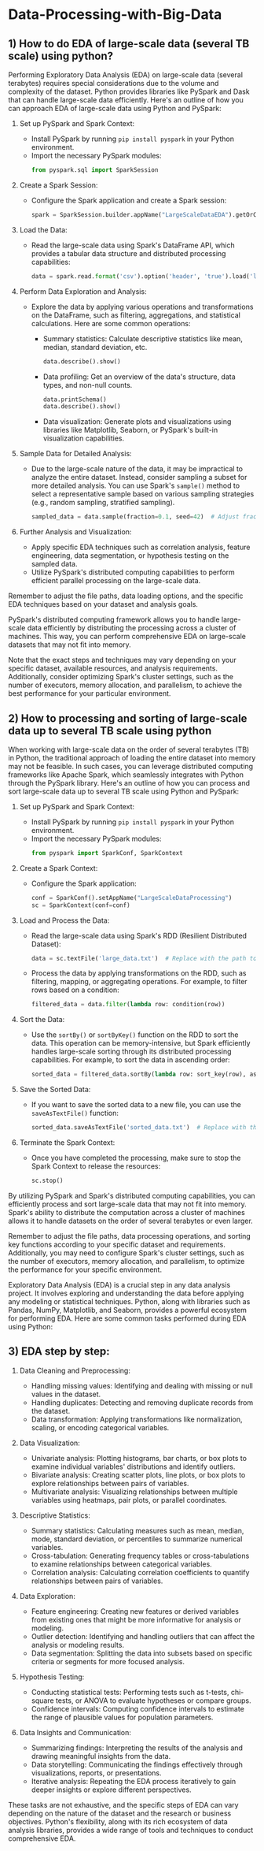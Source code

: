 # Data-Processing-with-Big-Data

## 1) How to do EDA  of large-scale data (several TB scale) using python?
Performing Exploratory Data Analysis (EDA) on large-scale data (several terabytes) requires special considerations due to the volume and complexity of the dataset. Python provides libraries like PySpark and Dask that can handle large-scale data efficiently. Here's an outline of how you can approach EDA of large-scale data using Python and PySpark:

1. Set up PySpark and Spark Context:
   - Install PySpark by running `pip install pyspark` in your Python environment.
   - Import the necessary PySpark modules:
     ```python
     from pyspark.sql import SparkSession
     ```

2. Create a Spark Session:
   - Configure the Spark application and create a Spark session:
     ```python
     spark = SparkSession.builder.appName("LargeScaleDataEDA").getOrCreate()
     ```

3. Load the Data:
   - Read the large-scale data using Spark's DataFrame API, which provides a tabular data structure and distributed processing capabilities:
     ```python
     data = spark.read.format('csv').option('header', 'true').load('large_data.csv')
     ```

4. Perform Data Exploration and Analysis:
   - Explore the data by applying various operations and transformations on the DataFrame, such as filtering, aggregations, and statistical calculations. Here are some common operations:

     - Summary statistics: Calculate descriptive statistics like mean, median, standard deviation, etc.
       ```python
       data.describe().show()
       ```

     - Data profiling: Get an overview of the data's structure, data types, and non-null counts.
       ```python
       data.printSchema()
       data.describe().show()
       ```

     - Data visualization: Generate plots and visualizations using libraries like Matplotlib, Seaborn, or PySpark's built-in visualization capabilities.

5. Sample Data for Detailed Analysis:
   - Due to the large-scale nature of the data, it may be impractical to analyze the entire dataset. Instead, consider sampling a subset for more detailed analysis. You can use Spark's `sample()` method to select a representative sample based on various sampling strategies (e.g., random sampling, stratified sampling).
     ```python
     sampled_data = data.sample(fraction=0.1, seed=42)  # Adjust fraction and seed as needed
     ```

6. Further Analysis and Visualization:
   - Apply specific EDA techniques such as correlation analysis, feature engineering, data segmentation, or hypothesis testing on the sampled data.
   - Utilize PySpark's distributed computing capabilities to perform efficient parallel processing on the large-scale data.

Remember to adjust the file paths, data loading options, and the specific EDA techniques based on your dataset and analysis goals.

PySpark's distributed computing framework allows you to handle large-scale data efficiently by distributing the processing across a cluster of machines. This way, you can perform comprehensive EDA on large-scale datasets that may not fit into memory.

Note that the exact steps and techniques may vary depending on your specific dataset, available resources, and analysis requirements. Additionally, consider optimizing Spark's cluster settings, such as the number of executors, memory allocation, and parallelism, to achieve the best performance for your particular environment.

## 2) How to processing and sorting of large-scale data up to several TB scale using python
When working with large-scale data on the order of several terabytes (TB) in Python, the traditional approach of loading the entire dataset into memory may not be feasible. In such cases, you can leverage distributed computing frameworks like Apache Spark, which seamlessly integrates with Python through the PySpark library. Here's an outline of how you can process and sort large-scale data up to several TB scale using Python and PySpark:

1. Set up PySpark and Spark Context:
   - Install PySpark by running `pip install pyspark` in your Python environment.
   - Import the necessary PySpark modules:
     ```python
     from pyspark import SparkConf, SparkContext
     ```

2. Create a Spark Context:
   - Configure the Spark application:
     ```python
     conf = SparkConf().setAppName("LargeScaleDataProcessing")
     sc = SparkContext(conf=conf)
     ```

3. Load and Process the Data:
   - Read the large-scale data using Spark's RDD (Resilient Distributed Dataset):
     ```python
     data = sc.textFile('large_data.txt')  # Replace with the path to your large-scale data file
     ```

   - Process the data by applying transformations on the RDD, such as filtering, mapping, or aggregating operations. For example, to filter rows based on a condition:
     ```python
     filtered_data = data.filter(lambda row: condition(row))
     ```

4. Sort the Data:
   - Use the `sortBy()` or `sortByKey()` function on the RDD to sort the data. This operation can be memory-intensive, but Spark efficiently handles large-scale sorting through its distributed processing capabilities. For example, to sort the data in ascending order:
     ```python
     sorted_data = filtered_data.sortBy(lambda row: sort_key(row), ascending=True)
     ```

5. Save the Sorted Data:
   - If you want to save the sorted data to a new file, you can use the `saveAsTextFile()` function:
     ```python
     sorted_data.saveAsTextFile('sorted_data.txt')  # Replace with the desired output path
     ```

6. Terminate the Spark Context:
   - Once you have completed the processing, make sure to stop the Spark Context to release the resources:
     ```python
     sc.stop()
     ```

By utilizing PySpark and Spark's distributed computing capabilities, you can efficiently process and sort large-scale data that may not fit into memory. Spark's ability to distribute the computation across a cluster of machines allows it to handle datasets on the order of several terabytes or even larger.

Remember to adjust the file paths, data processing operations, and sorting key functions according to your specific dataset and requirements. Additionally, you may need to configure Spark's cluster settings, such as the number of executors, memory allocation, and parallelism, to optimize the performance for your specific environment.

Exploratory Data Analysis (EDA) is a crucial step in any data analysis project. It involves exploring and understanding the data before applying any modeling or statistical techniques. Python, along with libraries such as Pandas, NumPy, Matplotlib, and Seaborn, provides a powerful ecosystem for performing EDA. Here are some common tasks performed during EDA using Python:

## 3) EDA step by step:
1. Data Cleaning and Preprocessing:
   - Handling missing values: Identifying and dealing with missing or null values in the dataset.
   - Handling duplicates: Detecting and removing duplicate records from the dataset.
   - Data transformation: Applying transformations like normalization, scaling, or encoding categorical variables.

2. Data Visualization:
   - Univariate analysis: Plotting histograms, bar charts, or box plots to examine individual variables' distributions and identify outliers.
   - Bivariate analysis: Creating scatter plots, line plots, or box plots to explore relationships between pairs of variables.
   - Multivariate analysis: Visualizing relationships between multiple variables using heatmaps, pair plots, or parallel coordinates.

3. Descriptive Statistics:
   - Summary statistics: Calculating measures such as mean, median, mode, standard deviation, or percentiles to summarize numerical variables.
   - Cross-tabulation: Generating frequency tables or cross-tabulations to examine relationships between categorical variables.
   - Correlation analysis: Calculating correlation coefficients to quantify relationships between pairs of variables.

4. Data Exploration:
   - Feature engineering: Creating new features or derived variables from existing ones that might be more informative for analysis or modeling.
   - Outlier detection: Identifying and handling outliers that can affect the analysis or modeling results.
   - Data segmentation: Splitting the data into subsets based on specific criteria or segments for more focused analysis.

5. Hypothesis Testing:
   - Conducting statistical tests: Performing tests such as t-tests, chi-square tests, or ANOVA to evaluate hypotheses or compare groups.
   - Confidence intervals: Computing confidence intervals to estimate the range of plausible values for population parameters.

6. Data Insights and Communication:
   - Summarizing findings: Interpreting the results of the analysis and drawing meaningful insights from the data.
   - Data storytelling: Communicating the findings effectively through visualizations, reports, or presentations.
   - Iterative analysis: Repeating the EDA process iteratively to gain deeper insights or explore different perspectives.

These tasks are not exhaustive, and the specific steps of EDA can vary depending on the nature of the dataset and the research or business objectives. Python's flexibility, along with its rich ecosystem of data analysis libraries, provides a wide range of tools and techniques to conduct comprehensive EDA.
